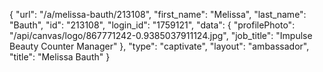 {
    "url": "\/a\/melissa-bauth\/213108",
    "first_name": "Melissa",
    "last_name": "Bauth",
    "id": "213108",
    "login_id": "1759121",
    "data": {
        "profilePhoto": "\/api\/canvas\/logo\/867771242-0.9385037911124.jpg",
        "job_title": "Impulse Beauty Counter Manager"
    },
    "type": "captivate",
    "layout": "ambassador",
    "title": "Melissa Bauth"
}